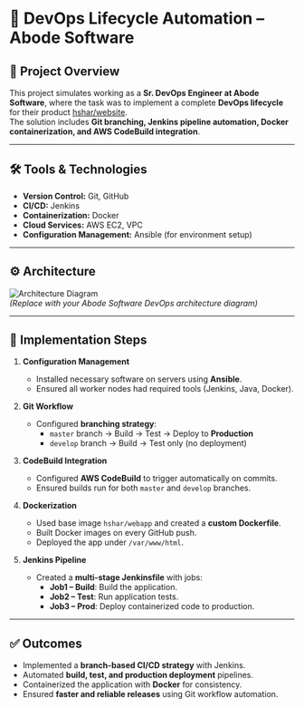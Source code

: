 # 🚀 DevOps Lifecycle Automation – Abode Software

## 📌 Project Overview
This project simulates working as a **Sr. DevOps Engineer at Abode Software**, where the task was to implement a complete **DevOps lifecycle** for their product [hshar/website](https://github.com/hshar/website).  
The solution includes **Git branching, Jenkins pipeline automation, Docker containerization, and AWS CodeBuild integration**.  

---

## 🛠️ Tools & Technologies
- **Version Control:** Git, GitHub  
- **CI/CD:** Jenkins
- **Containerization:** Docker  
- **Cloud Services:** AWS EC2, VPC  
- **Configuration Management:** Ansible (for environment setup)  

---

## ⚙️ Architecture
![Architecture Diagram](screenshots/adobe_software_devops_lifecycle.png)  
*(Replace with your Abode Software DevOps architecture diagram)*  

---

## 🚀 Implementation Steps
1. **Configuration Management**
   - Installed necessary software on servers using **Ansible**.  
   - Ensured all worker nodes had required tools (Jenkins, Java, Docker).  

2. **Git Workflow**
   - Configured **branching strategy**:  
     - `master` branch → Build → Test → Deploy to **Production**  
     - `develop` branch → Build → Test only (no deployment)  

3. **CodeBuild Integration**
   - Configured **AWS CodeBuild** to trigger automatically on commits.  
   - Ensured builds run for both `master` and `develop` branches.  

4. **Dockerization**
   - Used base image `hshar/webapp` and created a **custom Dockerfile**.  
   - Built Docker images on every GitHub push.  
   - Deployed the app under `/var/www/html`.

5. **Jenkins Pipeline**
   - Created a **multi-stage Jenkinsfile** with jobs:  
     - **Job1 – Build**: Build the application.  
     - **Job2 – Test**: Run application tests.  
     - **Job3 – Prod**: Deploy containerized code to production.  

---

## ✅ Outcomes
- Implemented a **branch-based CI/CD strategy** with Jenkins.  
- Automated **build, test, and production deployment** pipelines.  
- Containerized the application with **Docker** for consistency.  
- Ensured **faster and reliable releases** using Git workflow automation.
